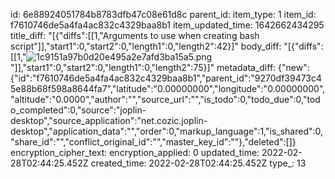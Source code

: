 id: 6e88924051784b8783dfb47c08e61d8c
parent_id: 
item_type: 1
item_id: f7610746de5a4fa4ac832c4329baa8b1
item_updated_time: 1642662434295
title_diff: "[{\"diffs\":[[1,\"Arguments to use when creating bash script\"]],\"start1\":0,\"start2\":0,\"length1\":0,\"length2\":42}]"
body_diff: "[{\"diffs\":[[1,\"![1c9151a97b0d20e495a2e7afd3ba15a5.png](:/c4a2641e88a34f29b4118049de952038)\"]],\"start1\":0,\"start2\":0,\"length1\":0,\"length2\":75}]"
metadata_diff: {"new":{"id":"f7610746de5a4fa4ac832c4329baa8b1","parent_id":"9270df39473c45e88b68f598a8644fa7","latitude":"0.00000000","longitude":"0.00000000","altitude":"0.0000","author":"","source_url":"","is_todo":0,"todo_due":0,"todo_completed":0,"source":"joplin-desktop","source_application":"net.cozic.joplin-desktop","application_data":"","order":0,"markup_language":1,"is_shared":0,"share_id":"","conflict_original_id":"","master_key_id":""},"deleted":[]}
encryption_cipher_text: 
encryption_applied: 0
updated_time: 2022-02-28T02:44:25.452Z
created_time: 2022-02-28T02:44:25.452Z
type_: 13